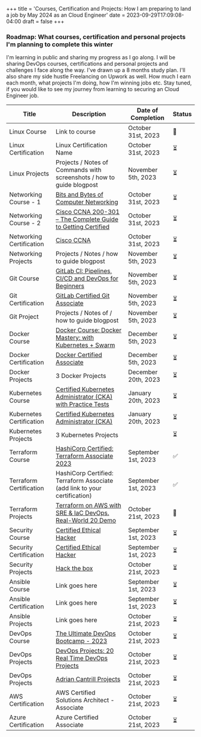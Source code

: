 +++
title = 'Courses, Certification and Projects: How I am preparing to land a job by May 2024 as an Cloud Engineer'
date = 2023-09-29T17:09:08-04:00
draft = false
+++

### Roadmap: What courses, certification and personal projects I'm planning to complete this winter

I'm learning in public and sharing my progress as I go along. I will be sharing DevOps courses, certifications and personal projects and challenges I face along the way. I've drawn up a 8 months study plan. I'll also share my side hustle Freelancing on Upwork as well. How much I earn each month, what projects I'm doing, how I'm winning jobs etc. Stay tuned, if you would like to see my journey from learning to securing an Cloud Engineer job.

| Title                    | Description                                                               | Date of Completion  | Status |
| ------------------------ | ------------------------------------------------------------------------- | ------------------- | ------ |
| Linux Course             | Link to course                                                            | October 31st, 2023  | 🚗     |
| Linux Certification      | Linux Certification Name                                                  | October 31st, 2023  | ⏳     |
| Linux Projects           | Projects / Notes of Commands with screenshots / how to guide blogpost     | November 5th, 2023  | ⏳     |
| Networking Course - 1    | [Bits and Bytes of Computer Networking][PlBn]                             | October 31st, 2023  | ⏳     |
| Networking Course - 2    | [Cisco CCNA 200-301 – The Complete Guide to Getting Certified][plCa]      | October 31st, 2023  | ⏳     |
| Networking Certification | [Cisco CCNA][plCn]                                                        | October 31st, 2023  | ⏳     |
| Networking Projects      | Projects / Notes / how to guide blogpost                                  | November 5th, 2023  | ⏳     |
| Git Course               | [GitLab CI: Pipelines, CI/CD and DevOps for Beginners][PlGl]              | November 5th, 2023  | ⏳     |
| Git Certification        | [GitLab Certified Git Associate][PlGc]                                    | November 5th, 2023  | ⏳     |
| Git Project              | Projects / Notes of / how to guide blogpost                               | November 5th, 2023  | ⏳     |
| Docker Course            | [Docker Course: Docker Mastery: with Kubernetes + Swarm ][PlDs]           | December 5th, 2023  | ⏳     |
| Docker Certification     | [Docker Certified Associate][PlDm]                                        | December 5th, 2023  | ⏳     |
| Docker Projects          | 3 Docker Projects                                                         | December 20th, 2023 | ⏳     |
| Kubernetes Course        | [Certified Kubernetes Administrator (CKA) with Practice Tests][Plkb]      | January 20th, 2023  | ⏳     |
| Kubernetes Certification | [Certified Kubernetes Administrator (CKA)][PlKa]                          | January 20th, 2023  | ⏳     |
| Kubernetes Projects      | 3 Kubernetes Projects                                                     |                     | ⏳     |
| Terraform Course         | [HashiCorp Certified: Terraform Associate 2023][PlHs]                     | September 1st, 2023 | ✅     |
| Terraform Certification  | HashiCorp Certified: Terraform Associate (add link to your certification) | September 1st, 2023 | ✅     |
| Terraform Projects       | [Terraform on AWS with SRE & IaC DevOps. Real-World 20 Demo][plHp]        | October 21st, 2023  | 🚗     |
| Security Course          | [Certified Ethical Hacker][plCe]                                          | September 1st, 2023 | ⏳     |
| Security Certification   | [Certified Ethical Hacker][plCe]                                          | September 1st, 2023 | ⏳     |
| Security Projects        | [Hack the box][PlHb]                                                      | October 21st, 2023  | ⏳     |
| Ansible Course           | Link goes here                                                            | September 1st, 2023 | ⏳     |
| Ansible Certification    | Link goes here                                                            | September 1st, 2023 | ⏳     |
| Ansible Projects         | Link goes here                                                            | October 21st, 2023  | ⏳     |
| DevOps Course            | [The Ultimate DevOps Bootcamp - 2023][PlDc]                               | October 21st, 2023  | ⏳     |
| DevOps Projects          | [DevOps Projects: 20 Real Time DevOps Projects][PlDo]                     | October 21st, 2023  | ⏳     |
| DevOps Projects          | [Adrian Cantrill Projects][PlAc]                                          | October 21st, 2023  | ⏳     |
| AWS Certification        | AWS Certified Solutions Architect - Associate                             | October 21st, 2023  | ⏳     |
| Azure Certification      | Azure Certified Associate                                                 | October 21st, 2023  | ⏳     |

[PlHs]: https://www.udemy.com/course/terraform-beginner-to-advanced/
[PlHp]: https://www.udemy.com/course/terraform-on-aws-with-sre-iac-devops-real-world-demos/
[Plkb]: https://www.udemy.com/course/certified-kubernetes-administrator-with-practice-tests/
[PlCn]: https://www.cisco.com/c/en/us/training-events/training-certifications/certifications/associate/ccna.html
[PlCa]: https://www.udemy.com/course/ccna-complete/
[PlCe]: https://cert.eccouncil.org/certified-ethical-hacker.html
[PlDc]: https://www.udemy.com/course/the-complete-devops-bootcamp/
[PlAc]: https://github.com/acantril/learn-cantrill-io-labs
[PlDo]: https://www.udemy.com/course/devopsprojects/
[PlBn]: https://www.coursera.org/learn/computer-networking
[PlGl]: https://www.udemy.com/course/gitlab-ci-pipelines-ci-cd-and-devops-for-beginners/
[PlGc]: https://about.gitlab.com/services/education/gitlab-certified-associate/
[PlHb]: https://www.hackthebox.com/
[PlKa]: https://training.linuxfoundation.org/certification/certified-kubernetes-administrator-cka/
[PlDs]: https://www.udemy.com/course/docker-mastery/
[PlDm]: https://training.mirantis.com/certification/dca-certification-exam/
